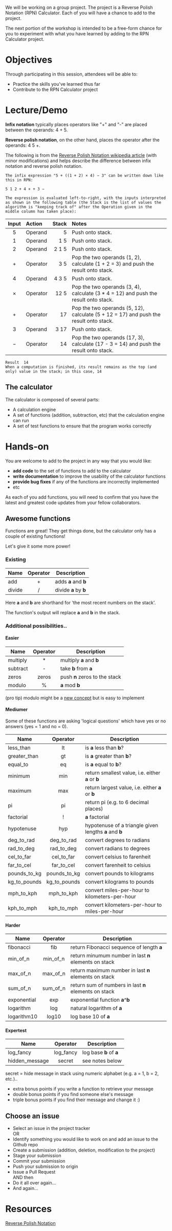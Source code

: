 <!-- begin auto-generated title section --><!-- end auto-generated section -->

We will be working on a group project. The project is a Reverse Polish Notation (RPN) Calculator. Each of you will have a chance to add to the project.

The next portion of the workshop is intended to be a free-form chance for you to experiment with what you have learned by adding to the RPN Calculator project.

# Objectives

Through participating in this session, attendees will be able to:

* Practice the skills you've learned thus far
* Contribute to the RPN Calculator project

# Lecture/Demo

**Infix notation** typically places operators like "+" and "-" are placed between the operands: 4 + 5.

**Reverse polish notation**, on the other hand, places the operator after the operands: 4 5 +.

The following is from the [Reverse Polish Notation wikipedia article](https://en.wikipedia.org/wiki/Reverse_Polish_notation) (with minor modifications) and helps describe the difference between infix notation and reverse polish notation.

    The infix expression "5 + ((1 + 2) × 4) − 3" can be written down like this in RPN:

    5 1 2 + 4 × + 3 −

    The expression is evaluated left-to-right, with the inputs interpreted as shown in the following table (the Stack is the list of values the algorithm is "keeping track of" after the Operation given in the middle column has taken place):


|Input	|Action	|Stack	|Notes|
|:--:|:--|--:|:--|
|5	|Operand	|5|	Push onto stack.|
|1	|Operand	|1 5|	Push onto stack.|
|2	|Operand	|2 1 5|	Push onto stack.|
|+	|Operator	|3 5|	Pop the two operands (1, 2), calculate (1 + 2 = 3) and push the result onto stack.|
|4	|Operand	|4 3 5|	Push onto stack.|
|×	|Operator	|12 5|	Pop the two operands (3, 4), calculate (3 * 4 = 12) and push the result onto stack.|
|+	|Operator	|17|	Pop the two operands (5, 12), calculate (5 + 12 = 17) and push the result onto stack.|
|3	|Operand	|3 17|	Push onto stack.|
|−	|Operator	|14|	Pop the two operands (17, 3), calculate (17 - 3 = 14) and push the result onto stack.|

    Result	14
    When a computation is finished, its result remains as the top (and only) value in the stack; in this case, 14

## The calculator

The calculator is composed of several parts:

* A calculation engine
* A set of functions (addition, subtraction, etc) that the calculation engine can run
* A set of test functions to ensure that the program works correctly

# Hands-on

You are welcome to add to the project in any way that you would like:

* **add code** to the set of functions to add to the calculator
* **write documentation** to improve the usability of the calculator functions
* **provide bug fixes** if any of the functions are incorrectly implemented
* etc

As each of you add functions, you will need to confirm that you have the latest and greatest code updates from your fellow collaborators.

## Awesome functions

Functions are great! They get things done, but the calculator only has a couple of existing functions!

Let's give it some more power!

### Existing

Name	| Operator	| Description
-----|:--------:|------------|
add | + | adds **a** and **b**
divide | / | divide **a** by **b**

Here **a** and **b** are shorthand for 'the most recent numbers on the stack'.

The function's output will replace **a** and **b** in the stack.

### Additional possibilities..

#### Easier

Name	| Operator	| Description
-----|:--------:|------------|
multiply | * | multiply **a** and **b**
subtract | - | take **b** from **a**
zeros | zeros |  push **n** zeros to the stack
modulo | % | **a** mod **b**

(pro tip) modulo might be a [new concept](https://en.wikipedia.org/wiki/Modular_arithmetic) but is easy to implement

#### Mediumer

Some of these functions are asking 'logical questions' which have
yes or no answers (yes = 1 and no = 0).

Name	| Operator	| Description
-----|:--------:|------------|
less_than | lt | is **a** less than **b**?
greater_than | gt | is **a** greater than **b**?
equal_to | eq | is **a** equal to **b**?
minimum | min | return smallest value, i.e. either **a** or **b**
maximum | max | return largest value, i.e. either **a** or **b**
pi | pi | return pi (e.g. to 6 decimal places)
factorial | ! | **a** factorial
hypotenuse | hyp | hypotenuse of a triangle given lengths **a** and **b**
deg\_to\_rad | deg\_to\_rad | convert degrees to radians
rad\_to\_deg | rad\_to\_deg | convert radians to degrees
cel\_to\_far | cel\_to\_far | convert celsius to farenheit
far\_to\_cel | far\_to\_cel | convert farenheit to celsius
pounds\_to\_kg | pounds\_to\_kg | convert pounds to kilograms
kg\_to\_pounds | kg\_to\_pounds | convert kilograms to pounds
mph\_to\_kph | mph\_to\_kph | convert miles-per-hour to kilometers-per-hour
kph\_to\_mph | kph\_to\_mph | convert kilometers-per-hour to miles-per-hour

#### Harder

Name	| Operator	| Description
-----|:--------:|------------|
fibonacci | fib | return Fibonacci sequence of length **a**
min\_of\_n | min\_of\_n | return minumum number in last **n** elements on stack
max\_of\_n | max\_of\_n | return maximum number in last **n** elements on stack
sum\_of\_n | sum\_of\_n | return sum of numbers in last **n** elements on stack
exponential | exp | exponential function **a**^**b**
logarithm | log | natural logarithm of **a**
logarithm10 | log10 | log base 10 of **a**

#### Expertest


Name	| Operator	| Description
-----|:--------:|------------|
log_fancy | log_fancy | log base **b** of **a**
hidden_message | secret | see notes below

secret = hide message in stack using numeric alphabet (e.g. a = 1, b = 2, etc.)..

* extra bonus points if you write a function to retrieve your message
* double bonus points if you find someone else's message
* triple bonus points if you find their message and change it :)


## Choose an issue

* Select an issue in the project tracker<br>
OR
* Identify something you would like to work on and add an issue to the Github repo
* Create a submission (addition, deletion, modification to the project)
* Stage your submission
* Commit your submission
* Push your submission to origin
* Issue a Pull Request<br>
AND then
* Do it all over again...
* And again...

# Resources

[Reverse Polish Notation](https://en.wikipedia.org/wiki/Reverse_Polish_notation)


<!-- begin auto-generated nav-links section --><!-- end auto-generated section -->
